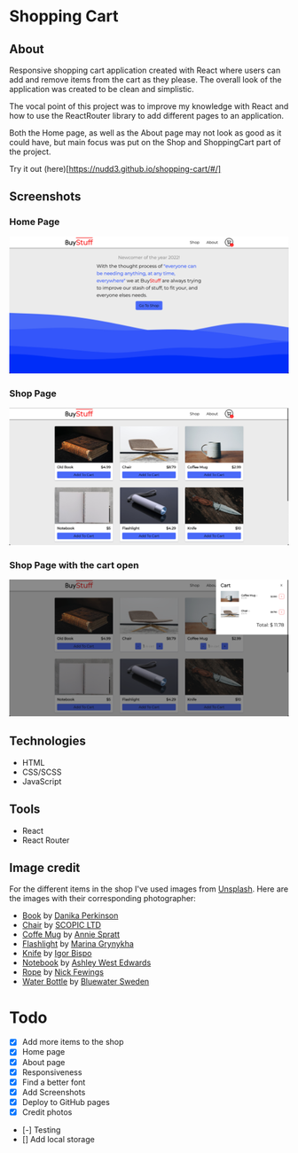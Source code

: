 # Shopping Cart

## About 
Responsive shopping cart application created with React where users can add and remove items from the cart as they please.
The overall look of the application was created to be clean and simplistic. 

The vocal point of this project was to improve my knowledge with React and how to use the ReactRouter library to add different pages to an application. 

Both the Home page, as well as the About page may not look as good as it could have, but main focus was put on the Shop and ShoppingCart part of the project. 

Try it out (here)[https://nudd3.github.io/shopping-cart/#/]

## Screenshots
### Home Page
![Screenshot of home page](./src/assets/screenshot_03.png)

### Shop Page
![Screenshot of shop page with cart open](./src/assets/screenshot_02.png)

### Shop Page with the cart open
![Screenshot of shop page](./src/assets/screenshot_01.png)

## Technologies
* HTML
* CSS/SCSS
* JavaScript

## Tools
* React
* React Router

## Image credit
For the different items in the shop I've used images from [Unsplash](https://unsplash.com/). Here are the images with their corresponding photographer:

* [Book](https://unsplash.com/photos/h4ZA84B834w) by [Danika Perkinson](https://unsplash.com/@danika_anya) 
* [Chair](https://unsplash.com/photos/NLlWwR4d3qU) by [SCOPIC LTD](https://unsplash.com/@scopicltd)
* [Coffe Mug](https://unsplash.com/photos/n42ogaQn32o) by [Annie Spratt](https://unsplash.com/@anniespratt)
* [Flashlight](https://unsplash.com/photos/y4HelY0jx7c) by [Marina Grynykha](https://unsplash.com/@grynykha)
* [Knife](https://unsplash.com/photos/sV5JRC3t71M) by [Igor Bispo](https://unsplash.com/@igorbispo)
* [Notebook](https://unsplash.com/photos/zwmkMkJ2Qi4) by [Ashley West Edwards](https://unsplash.com/@ashleywedwards)
* [Rope](https://unsplash.com/photos/VQMszEo0x9c) by [Nick Fewings](https://unsplash.com/@jannerboy62)
* [Water Bottle](https://unsplash.com/photos/Y7arHAsA4_k) by [Bluewater Sweden](https://unsplash.com/@bluewaterglobe)

# Todo
- [x] Add more items to the shop
- [x] Home page
- [x] About page
- [x] Responsiveness
- [x] Find a better font
- [x] Add Screenshots
- [x] Deploy to GitHub pages
- [x] Credit photos

- [-] Testing
- [] Add local storage
